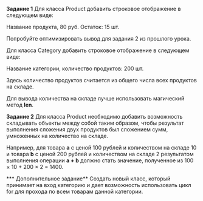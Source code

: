 **Задание 1**
Для класса Product  добавить строковое отображение в следующем виде:

Название продукта, 80 руб. Остаток: 15 шт.

Попробуйте оптимизировать вывод для задания 2 из прошлого урока.

Для класса Category  добавить строковое отображение в следующем виде:

Название категории, количество продуктов: 200 шт.

Здесь количество продуктов считается из общего числа всех продуктов на складе.

Для вывода количества на складе лучше использовать магический метод __len__.

**Задание 2**
Для класса Product необходимо добавить возможность складывать объекты между собой таким образом, чтобы результат выполнения сложения двух продуктов был сложением сумм, умноженных на количество на складе.

Например, для товара **a** с ценой 100 рублей и количеством на складе 10 и товара **b**  c ценой 200 рублей и количеством на складе 2 результатом выполнения операции 
**a + b**  должно стать значение, полученное из 100 × 10 + 200 × 2 = 1400.

*** Дополнительное задание**
Создать новый класс, который принимает на вход категорию и дает возможность использовать цикл 
for для прохода по всем товарам данной категории.